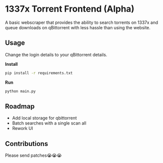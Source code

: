 # 1337x Torrent Frontend (Alpha)

A basic webscraper that provides the ability to search torrents on 1337x and
queue downloads on qBittorrent with less hassle than using the website.

## Usage

Change the login details to your qBittorrent details.

__Install__
```bash
pip install -r requirements.txt
```

__Run__
```bash
python main.py
```

## Roadmap

- Add local storage for qbittorrent
- Batch searches with a single scan all
- Rework UI

## Contributions

Please send patches😭😭😭
